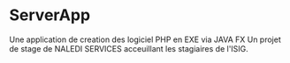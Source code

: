 # ServerApp
Une application de creation des logiciel PHP en EXE via JAVA FX
Un projet de stage de NALEDI SERVICES acceuillant les stagiaires de l'ISIG.
